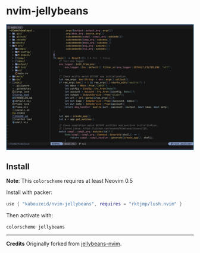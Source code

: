 # nvim-jellybeans

![screenshot](./screenshot.png)

## Install
**Note**: This `colorscheme` requires at least Neovim 0.5

Install with packer:
```lua
use { "kabouzeid/nvim-jellybeans", requires = "rktjmp/lush.nvim" }
```

Then activate with:
```viml
colorscheme jellybeans
```

---
**Credits**
Originally forked from [jellybeans-nvim](https://github.com/metalelf0/jellybeans-nvim).
